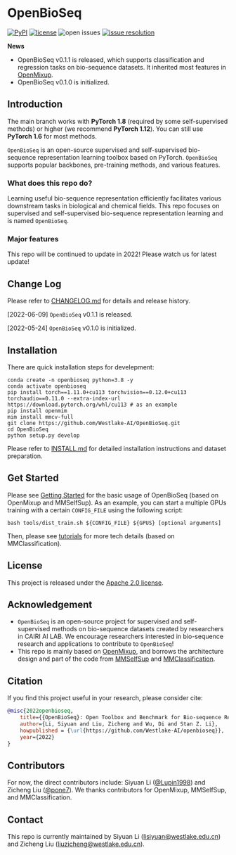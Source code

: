 # OpenBioSeq
[![PyPI](https://img.shields.io/pypi/v/OpenBioSeq)](https://pypi.org/project/OpenBioSeq)
[![license](https://img.shields.io/badge/license-Apache--2.0-%23B7A800)](https://github.com/Westlake-AI/OpenBioSeq/blob/main/LICENSE)
![open issues](https://img.shields.io/github/issues-raw/Westlake-AI/OpenBioSeq?color=%23FF9600)
[![issue resolution](https://img.shields.io/badge/issue%20resolution-1%20d-%23009763)](https://github.com/Westlake-AI/OpenBioSeq/issues)

**News**

* OpenBioSeq v0.1.1 is released, which supports classification and regression tasks on bio-sequence datasets. It inherited most features in [OpenMixup](https://github.com/Westlake-AI/openmixup).
* OpenBioSeq v0.1.0 is initialized.

## Introduction

The main branch works with **PyTorch 1.8** (required by some self-supervised methods) or higher (we recommend **PyTorch 1.12**). You can still use **PyTorch 1.6** for most methods.

`OpenBioSeq` is an open-source supervised and self-supervised bio-sequence representation learning toolbox based on PyTorch. `OpenBioSeq` supports popular backbones, pre-training methods, and various features.

### What does this repo do?

Learning useful bio-sequence representation efficiently facilitates various downstream tasks in biological and chemical fields. This repo focuses on supervised and self-supervised bio-sequence representation learning and is named `OpenBioSeq`.

### Major features

This repo will be continued to update in 2022! Please watch us for latest update!

## Change Log

Please refer to [CHANGELOG.md](docs/CHANGELOG.md) for details and release history.

[2022-06-09] `OpenBioSeq` v0.1.1 is released.

[2022-05-24] `OpenBioSeq` v0.1.0 is initialized.

## Installation

There are quick installation steps for develepment:

```shell
conda create -n openbioseq python=3.8 -y
conda activate openbioseq
pip install torch==1.11.0+cu113 torchvision==0.12.0+cu113 torchaudio==0.11.0 --extra-index-url https://download.pytorch.org/whl/cu113 # as an example
pip install openmim
mim install mmcv-full
git clone https://github.com/Westlake-AI/OpenBioSeq.git
cd OpenBioSeq
python setup.py develop
```

Please refer to [INSTALL.md](docs/INSTALL.md) for detailed installation instructions and dataset preparation.

## Get Started

Please see [Getting Started](docs/GETTING_STARTED.md) for the basic usage of OpenBioSeq (based on OpenMixup and MMSelfSup). As an example, you can start a multiple GPUs training with a certain `CONFIG_FILE` using the following script: 
```shell
bash tools/dist_train.sh ${CONFIG_FILE} ${GPUS} [optional arguments]
```
Then, please see [tutorials](docs/tutorials) for more tech details (based on MMClassification).

## License

This project is released under the [Apache 2.0 license](LICENSE).

## Acknowledgement

- `OpenBioSeq` is an open-source project for supervised and self-supervised methods on bio-sequence datasets created by researchers in CAIRI AI LAB. We encourage researchers interested in bio-sequence research and applications to contribute to `OpenBioSeq`!
- This repo is mainly based on [OpenMixup](https://github.com/Westlake-AI/openmixup), and borrows the architecture design and part of the code from [MMSelfSup](https://github.com/open-mmlab/mmselfsup) and [MMClassification](https://github.com/open-mmlab/mmclassification).

## Citation

If you find this project useful in your research, please consider cite:

```BibTeX
@misc{2022openbioseq,
    title={{OpenBioSeq}: Open Toolbox and Benchmark for Bio-sequence Representation Learning},
    author={Li, Siyuan and Liu, Zicheng and Wu, Di and Stan Z. Li},
    howpublished = {\url{https://github.com/Westlake-AI/openbioseq}},
    year={2022}
}
```

## Contributors

For now, the direct contributors include: Siyuan Li ([@Lupin1998](https://github.com/Lupin1998)) and Zicheng Liu ([@pone7](https://github.com/pone7)). We thanks contributors for OpenMixup, MMSelfSup, and MMClassification.

## Contact

This repo is currently maintained by Siyuan Li (lisiyuan@westlake.edu.cn) and Zicheng Liu (liuzicheng@westlake.edu.cn).

